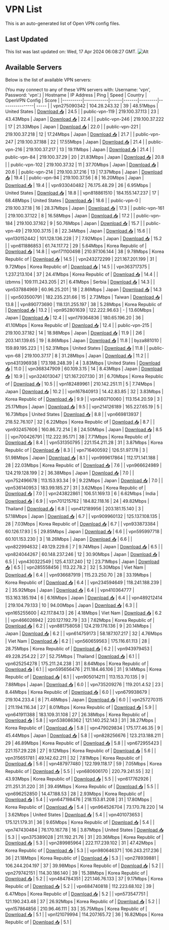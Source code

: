 # VPN List

This is an auto-generated list of Open VPN config files.

## Last Updated

This list was last updated on: Wed, 17 Apr 2024 06:08:27 GMT.
![Alt](https://repobeats.axiom.co/api/embed/186b98318ef1479477931607c1ad7d823f12451f.svg "Repobeats analytics image")

## Available Servers

Below is the list of available VPN servers:

(You may connect to any of these VPN servers with: Username: 'vpn', Password: 'vpn'.)
| Hostname | IP Address | Ping | Speed | Country | OpenVPN Config | Score |
|----------|------------|------|-------|---------|----------------| ----- |
| vpn275090342 | 104.28.243.32 | 39 | 48.51Mbps | United States | [Download 📥](./configs/server_0_US.ovpn) | 24.5 |
| public-vpn-119 | 219.100.37.113 | 23 | 43.43Mbps | Japan | [Download 📥](./configs/server_1_JP.ovpn) | 22.4 |
| public-vpn-246 | 219.100.37.222 | 17 | 21.33Mbps | Japan | [Download 📥](./configs/server_2_JP.ovpn) | 22.0 |
| public-vpn-221 | 219.100.37.218 | 12 | 17.24Mbps | Japan | [Download 📥](./configs/server_3_JP.ovpn) | 21.7 |
| public-vpn-247 | 219.100.37.188 | 22 | 17.55Mbps | Japan | [Download 📥](./configs/server_4_JP.ovpn) | 21.4 |
| public-vpn-216 | 219.100.37.217 | 13 | 19.11Mbps | Japan | [Download 📥](./configs/server_5_JP.ovpn) | 21.4 |
| public-vpn-84 | 219.100.37.29 | 20 | 21.83Mbps | Japan | [Download 📥](./configs/server_6_JP.ovpn) | 20.8 |
| public-vpn-102 | 219.100.37.32 | 11 | 37.70Mbps | Japan | [Download 📥](./configs/server_7_JP.ovpn) | 20.6 |
| public-vpn-214 | 219.100.37.216 | 13 | 17.37Mbps | Japan | [Download 📥](./configs/server_8_JP.ovpn) | 19.4 |
| public-vpn-94 | 219.100.37.56 | 8 | 16.20Mbps | Japan | [Download 📥](./configs/server_9_JP.ovpn) | 19.4 |
| vpn933040482 | 76.175.48.29 | 26 | 6.95Mbps | United States | [Download 📥](./configs/server_10_US.ovpn) | 18.8 |
| vpn818861510 | 184.155.147.237 | 17 | 68.48Mbps | United States | [Download 📥](./configs/server_11_US.ovpn) | 18.6 |
| public-vpn-0 | 219.100.37.18 | 16 | 28.37Mbps | Japan | [Download 📥](./configs/server_12_JP.ovpn) | 17.3 |
| public-vpn-161 | 219.100.37.122 | 8 | 16.58Mbps | Japan | [Download 📥](./configs/server_13_JP.ovpn) | 17.2 |
| public-vpn-184 | 219.100.37.162 | 9 | 50.76Mbps | Japan | [Download 📥](./configs/server_14_JP.ovpn) | 15.7 |
| public-vpn-49 | 219.100.37.15 | 8 | 22.34Mbps | Japan | [Download 📥](./configs/server_15_JP.ovpn) | 15.6 |
| vpn130152442 | 101.128.136.228 | 7 | 7.92Mbps | Japan | [Download 📥](./configs/server_16_JP.ovpn) | 15.2 |
| vpn611886853 | 61.74.117.72 | 29 | 5.64Mbps | Korea Republic of | [Download 📥](./configs/server_17_KR.ovpn) | 14.8 |
| vpn171100498 | 210.97.106.144 | 38 | 9.78Mbps | Korea Republic of | [Download 📥](./configs/server_18_KR.ovpn) | 14.5 |
| vpn243272299 | 221.167.201.199 | 31 | 9.72Mbps | Korea Republic of | [Download 📥](./configs/server_19_KR.ovpn) | 14.5 |
| vpn363717375 | 1.237.213.104 | 37 | 24.41Mbps | Korea Republic of | [Download 📥](./configs/server_20_KR.ovpn) | 14.4 |
| izbmns | 109.111.243.205 | 21 | 6.41Mbps | Serbia | [Download 📥](./configs/server_21_RS.ovpn) | 14.3 |
| vpn537884969 | 60.96.25.201 | 18 | 2.86Mbps | Japan | [Download 📥](./configs/server_22_JP.ovpn) | 14.3 |
| vpn503500791 | 182.235.231.66 | 15 | 2.73Mbps | Taiwan | [Download 📥](./configs/server_23_TW.ovpn) | 13.8 |
| vpn890773690 | 118.131.255.197 | 38 | 5.28Mbps | Korea Republic of | [Download 📥](./configs/server_24_KR.ovpn) | 13.2 |
| vpn952801639 | 122.222.96.63 | - | 13.60Mbps | Japan | [Download 📥](./configs/server_25_JP.ovpn) | 12.4 |
| vpn179364836 | 180.65.196.20 | 36 | 41.10Mbps | Korea Republic of | [Download 📥](./configs/server_26_KR.ovpn) | 12.4 |
| public-vpn-215 | 219.100.37.182 | 14 | 18.98Mbps | Japan | [Download 📥](./configs/server_27_JP.ovpn) | 11.9 |
| 2i6 | 203.141.139.65 | 19 | 8.86Mbps | Japan | [Download 📥](./configs/server_28_JP.ovpn) | 11.8 |
| byza881010 | 159.89.195.223 | 1 | 52.31Mbps | United States | [Download 📥](./configs/server_29_US.ovpn) | 11.8 |
| public-vpn-68 | 219.100.37.17 | 8 | 31.28Mbps | Japan | [Download 📥](./configs/server_30_JP.ovpn) | 11.2 |
| vpn431396938 | 173.198.248.39 | 4 | 3.83Mbps | United States | [Download 📥](./configs/server_31_US.ovpn) | 11.0 |
| vpn368347909 | 60.109.3.15 | 14 | 8.43Mbps | Japan | [Download 📥](./configs/server_32_JP.ovpn) | 10.9 |
| vpn324013047 | 121.167.207.130 | 31 | 6.70Mbps | Korea Republic of | [Download 📥](./configs/server_33_KR.ovpn) | 10.5 |
| vpn182489961 | 210.142.251.11 | 5 | 7.74Mbps | Japan | [Download 📥](./configs/server_34_JP.ovpn) | 10.2 |
| vpn167840913 | 14.42.83.85 | 32 | 3.83Mbps | Korea Republic of | [Download 📥](./configs/server_35_KR.ovpn) | 9.9 |
| vpn460710060 | 113.154.20.59 | 3 | 25.17Mbps | Japan | [Download 📥](./configs/server_36_JP.ovpn) | 9.5 |
| vpn214126189 | 165.227.65.19 | 5 | 16.73Mbps | United States | [Download 📥](./configs/server_37_US.ovpn) | 8.8 |
| vpn669813937 | 218.52.76.107 | 32 | 6.22Mbps | Korea Republic of | [Download 📥](./configs/server_38_KR.ovpn) | 8.7 |
| vpn932457606 | 160.86.72.214 | 8 | 24.50Mbps | Japan | [Download 📥](./configs/server_39_JP.ovpn) | 8.5 |
| vpn700426791 | 112.222.95.171 | 38 | 7.71Mbps | Korea Republic of | [Download 📥](./configs/server_40_KR.ovpn) | 8.4 |
| vpn531350795 | 221.154.211.28 | 31 | 3.87Mbps | Korea Republic of | [Download 📥](./configs/server_41_KR.ovpn) | 8.3 |
| vpn716400592 | 126.51.97.178 | 3 | 51.98Mbps | Japan | [Download 📥](./configs/server_42_JP.ovpn) | 8.1 |
| vpn999617864 | 112.171.141.188 | 28 | 22.03Mbps | Korea Republic of | [Download 📥](./configs/server_43_KR.ovpn) | 7.6 |
| vpn966624989 | 124.219.128.199 | 2 | 36.38Mbps | Japan | [Download 📥](./configs/server_44_JP.ovpn) | 7.0 |
| vpn752496678 | 113.153.93.34 | 9 | 9.22Mbps | Japan | [Download 📥](./configs/server_45_JP.ovpn) | 7.0 |
| vpn536140953 | 183.99.185.27 | 31 | 3.62Mbps | Korea Republic of | [Download 📥](./configs/server_46_KR.ovpn) | 7.0 |
| vpn243822861 | 106.51.169.13 | 6 | 6.62Mbps | India | [Download 📥](./configs/server_47_IN.ovpn) | 6.9 |
| vpn701215762 | 184.82.118.16 | 24 | 49.82Mbps | Thailand | [Download 📥](./configs/server_48_TH.ovpn) | 6.8 |
| vpn412189956 | 203.181.15.140 | 3 | 57.18Mbps | Japan | [Download 📥](./configs/server_49_JP.ovpn) | 6.7 |
| vpn909960132 | 125.137.108.135 | 28 | 7.03Mbps | Korea Republic of | [Download 📥](./configs/server_50_KR.ovpn) | 6.7 |
| vpn933873384 | 60.126.17.93 | 5 | 29.85Mbps | Japan | [Download 📥](./configs/server_51_JP.ovpn) | 6.6 |
| vpn595997718 | 60.101.153.230 | 3 | 18.26Mbps | Japan | [Download 📥](./configs/server_52_JP.ovpn) | 6.6 |
| vpn822994632 | 49.129.229.6 | 7 | 9.74Mbps | Japan | [Download 📥](./configs/server_53_JP.ovpn) | 6.5 |
| vpn824044267 | 60.148.237.246 | 12 | 30.90Mbps | Japan | [Download 📥](./configs/server_54_JP.ovpn) | 6.5 |
| vpn430322549 | 125.4.137.240 | 12 | 23.71Mbps | Japan | [Download 📥](./configs/server_55_JP.ovpn) | 6.5 |
| vpn285558456 | 113.22.78.2 | 32 | 5.30Mbps | Viet Nam | [Download 📥](./configs/server_56_VN.ovpn) | 6.4 |
| vpn936687919 | 115.23.250.70 | 28 | 33.19Mbps | Korea Republic of | [Download 📥](./configs/server_57_KR.ovpn) | 6.4 |
| vpn234594649 | 118.241.188.239 | 2 | 35.92Mbps | Japan | [Download 📥](./configs/server_58_JP.ovpn) | 6.4 |
| vpn410364777 | 153.163.185.194 | 6 | 6.16Mbps | Japan | [Download 📥](./configs/server_59_JP.ovpn) | 6.4 |
| vpn489212414 | 219.104.79.133 | 10 | 94.00Mbps | Japan | [Download 📥](./configs/server_60_JP.ovpn) | 6.3 |
| vpn165255600 | 42.117.84.13 | 26 | 4.18Mbps | Viet Nam | [Download 📥](./configs/server_61_VN.ovpn) | 6.2 |
| vpn466026942 | 220.127.192.79 | 33 | 7.62Mbps | Korea Republic of | [Download 📥](./configs/server_62_KR.ovpn) | 6.2 |
| vpn881758058 | 124.219.176.136 | 9 | 20.14Mbps | Japan | [Download 📥](./configs/server_63_JP.ovpn) | 6.2 |
| vpn614759173 | 58.187.107.217 | 32 | 4.76Mbps | Viet Nam | [Download 📥](./configs/server_64_VN.ovpn) | 6.2 |
| vpn560659563 | 175.116.61.113 | 28 | 28.75Mbps | Korea Republic of | [Download 📥](./configs/server_65_KR.ovpn) | 6.2 |
| vpn943979453 | 49.228.254.22 | 27 | 52.75Mbps | Thailand | [Download 📥](./configs/server_66_TH.ovpn) | 6.1 |
| vpn625254278 | 175.211.24.238 | 31 | 8.64Mbps | Korea Republic of | [Download 📥](./configs/server_67_KR.ovpn) | 6.1 |
| vpn595656476 | 211.184.46.106 | 31 | 9.14Mbps | Korea Republic of | [Download 📥](./configs/server_68_KR.ovpn) | 6.1 |
| vpn905014211 | 113.153.70.135 | 9 | 7.88Mbps | Japan | [Download 📥](./configs/server_69_JP.ovpn) | 6.0 |
| vpn735209276 | 119.201.4.52 | 23 | 8.44Mbps | Korea Republic of | [Download 📥](./configs/server_70_KR.ovpn) | 6.0 |
| vpn679938679 | 219.104.233.4 | 8 | 71.48Mbps | Japan | [Download 📥](./configs/server_71_JP.ovpn) | 6.0 |
| vpn257270315 | 211.194.116.34 | 27 | 8.01Mbps | Korea Republic of | [Download 📥](./configs/server_72_KR.ovpn) | 5.9 |
| vpn641911388 | 183.109.31.108 | 27 | 26.38Mbps | Korea Republic of | [Download 📥](./configs/server_73_KR.ovpn) | 5.8 |
| vpn538086362 | 121.140.252.143 | 31 | 38.27Mbps | Korea Republic of | [Download 📥](./configs/server_74_KR.ovpn) | 5.8 |
| vpn479029834 | 175.177.46.35 | 9 | 45.44Mbps | Japan | [Download 📥](./configs/server_75_JP.ovpn) | 5.8 |
| vpn828256676 | 123.213.188.211 | 29 | 46.89Mbps | Korea Republic of | [Download 📥](./configs/server_76_KR.ovpn) | 5.8 |
| vpn672955423 | 221.157.29.228 | 27 | 9.12Mbps | Korea Republic of | [Download 📥](./configs/server_77_KR.ovpn) | 5.6 |
| vpn315651781 | 49.142.62.211 | 32 | 7.81Mbps | Korea Republic of | [Download 📥](./configs/server_78_KR.ovpn) | 5.6 |
| vpn487977480 | 122.199.118.17 | 59 | 7.05Mbps | Korea Republic of | [Download 📥](./configs/server_79_KR.ovpn) | 5.5 |
| vpn680606170 | 220.79.241.55 | 32 | 43.93Mbps | Korea Republic of | [Download 📥](./configs/server_80_KR.ovpn) | 5.5 |
| vpn617762926 | 211.251.31.220 | 31 | 39.49Mbps | Korea Republic of | [Download 📥](./configs/server_81_KR.ovpn) | 5.5 |
| vpn696252850 | 14.47.188.53 | 28 | 2.93Mbps | Korea Republic of | [Download 📥](./configs/server_82_KR.ovpn) | 5.4 |
| vpn647198476 | 218.153.81.208 | 31 | 17.80Mbps | Korea Republic of | [Download 📥](./configs/server_83_KR.ovpn) | 5.4 |
| vpn964526704 | 73.170.78.220 | 14 | 3.62Mbps | United States | [Download 📥](./configs/server_84_US.ovpn) | 5.4 |
| vpn401073653 | 175.121.179.31 | 36 | 9.65Mbps | Korea Republic of | [Download 📥](./configs/server_85_KR.ovpn) | 5.4 |
| vpn747430484 | 76.170.167.78 | 16 | 3.87Mbps | United States | [Download 📥](./configs/server_86_US.ovpn) | 5.3 |
| vpn375389028 | 211.192.21.76 | 31 | 20.36Mbps | Korea Republic of | [Download 📥](./configs/server_87_KR.ovpn) | 5.3 |
| vpn289985964 | 222.117.239.102 | 31 | 47.42Mbps | Korea Republic of | [Download 📥](./configs/server_88_KR.ovpn) | 5.3 |
| vpn980646371 | 106.243.217.236 | 36 | 21.18Mbps | Korea Republic of | [Download 📥](./configs/server_89_KR.ovpn) | 5.3 |
| vpn278939881 | 106.244.204.197 | 37 | 39.98Mbps | Korea Republic of | [Download 📥](./configs/server_90_KR.ovpn) | 5.2 |
| vpn279742151 | 114.30.186.140 | 39 | 15.38Mbps | Korea Republic of | [Download 📥](./configs/server_91_KR.ovpn) | 5.2 |
| vpn484784351 | 221.146.76.133 | 37 | 9.17Mbps | Korea Republic of | [Download 📥](./configs/server_92_KR.ovpn) | 5.2 |
| vpn684740818 | 112.223.68.102 | 39 | 6.47Mbps | Korea Republic of | [Download 📥](./configs/server_93_KR.ovpn) | 5.2 |
| vpn573547751 | 121.190.243.48 | 37 | 26.92Mbps | Korea Republic of | [Download 📥](./configs/server_94_KR.ovpn) | 5.2 |
| vpn157864856 | 210.96.46.111 | 33 | 35.75Mbps | Korea Republic of | [Download 📥](./configs/server_95_KR.ovpn) | 5.1 |
| vpn121079994 | 114.207.165.72 | 36 | 16.82Mbps | Korea Republic of | [Download 📥](./configs/server_96_KR.ovpn) | 5.1 |
